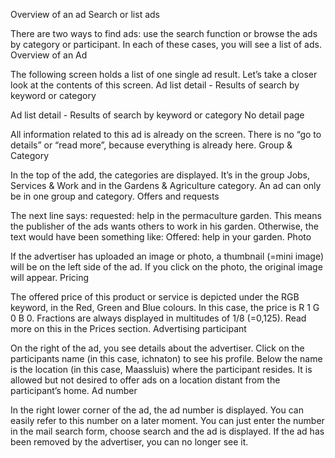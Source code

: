 Overview of an ad
Search or list ads

There are two ways to find ads: use the search function or browse the ads by category or participant. In each of these cases, you will see a list of ads.
Overview of an Ad

The following screen holds a list of one single ad result. Let’s take a closer look at the contents of this screen.
Ad list detail - Results of search by keyword or category

Ad list detail - Results of search by keyword or category
No detail page

All information related to this ad is already on the screen. There is no “go to details” or “read more”, because everything is already here.
Group & Category

In the top of the add, the categories are displayed. It’s in the group Jobs, Services & Work and in the Gardens & Agriculture category. An ad can only be in one group and category.
Offers and requests

The next line says: requested: help in the permaculture garden. This means the publisher of the ads wants others to work in his garden. Otherwise, the text would have been something like: Offered: help in your garden.
Photo

If the advertiser has uploaded an image or photo, a thumbnail (=mini image) will be on the left side of the ad. If you click on the photo, the original image will appear.
Pricing

The offered price of this product or service is depicted under the RGB keyword, in the Red, Green and Blue colours. In this case, the price is R 1 G 0 B 0. Fractions are always displayed in multitudes of 1/8 (=0,125). Read more on this in the Prices section.
Advertising participant

On the right of the ad, you see details about the advertiser. Click on the participants name (in this case, ichnaton) to see his profile. Below the name is the location (in this case, Maassluis) where the participant resides. It is allowed but not desired to offer ads on a location distant from the participant’s home.
Ad number

In the right lower corner of the ad, the ad number is displayed. You can easily refer to this number on a later moment. You can just enter the number in the mail search form, choose search and the ad is displayed. If the ad has been removed by the advertiser, you can no longer see it.
